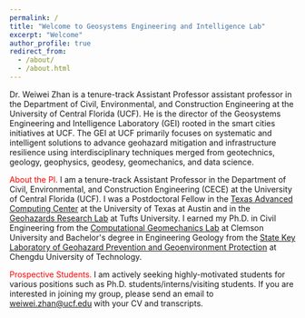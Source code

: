 ```yaml
---
permalink: /
title: "Welcome to Geosystems Engineering and Intelligence Lab"
excerpt: "Welcome"
author_profile: true
redirect_from: 
  - /about/
  - /about.html
---
```

Dr. Weiwei Zhan is a tenure-track Assistant Professor  assistant professor in the Department of Civil, Environmental, and Construction Engineering at the University of Central Florida (UCF). He is the director of the Geosystems Engineering and Intelligence Laboratory (GEI) rooted in the smart cities initiatives at UCF. The GEI at UCF primarily focuses on systematic and intelligent solutions to advance geohazard mitigation and infrastructure resilience using interdisciplinary techniques merged from geotechnics, geology, geophysics, geodesy, geomechanics, and data science. 

<!-- predominantly applied research in environmental and geotechnical engineering in urban areas, including solid waste management, green infrastructure, and local geochemical processes. The PFTPG diagnoses, analyzes, and evaluates the diverse and complicated environmental-systems problems by applying numerical methods, experimental tools, advanced sensing techniques, and site geophysical techniques. -->

<span style="color:red"> About the PI.</span> I am a tenure-track Assistant Professor in the Department of Civil, Environmental, and Construction Engineering (CECE) at the University of Central Florida (UCF). I was a Postdoctoral Fellow in the [Texas Advanced Computing Center](https://www.tacc.utexas.edu/) at the University of Texas at Austin and in the [Geohazards Research Lab](https://sites.tufts.edu/geohazards/) at Tufts University. I earned my Ph.D. in Civil Engineering from the [Computational Geomechanics Lab](https://cecas.clemson.edu/geomechanics/) at Clemson University and Bachelor's degree in Engineering Geology from the [State Key Laboratory of Geohazard Prevention and Geoenvironment Protection](http://www.sklgp.cdut.edu.cn) at Chengdu University of Technology. 

<span style="color:red"> Prospective Students.</span> I am actively seeking highly-motivated students for various positions such as Ph.D. students/interns/visiting students. If you are interested in joining my group, please send an email to weiwei.zhan@ucf.edu with your CV and transcripts. 

